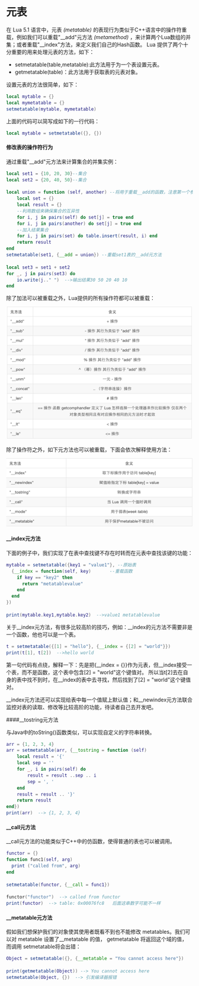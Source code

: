 # 元表

在 Lua 5.1 语言中，元表 *(metatable)* 的表现行为类似于C++语言中的操作符重载，例如我们可以重载"\_\_add"元方法 *(metamethod)* ，来计算两个Lua数组的并集；或者重载"\_\_index"方法，来定义我们自己的Hash函数。
Lua 提供了两个十分重要的用来处理元表的方法，如下：

- setmetatable(table,metatable):此方法用于为一个表设置元表。
- getmetatable(table)：此方法用于获取表的元表对象。

设置元表的方法很简单，如下：

```lua
local mytable = {}
local mymetatable = {}
setmetatable(mytable, mymetatable)
```

上面的代码可以简写成如下的一行代码：

```lua
local mytable = setmetatable({}, {})
```


#### 修改表的操作符行为

通过重载"\_\_add"元方法来计算集合的并集实例：

```lua
local set1 = {10, 20, 30}--集合
local set2 = {20, 40, 50}--集合

local union = function (self, another) --将用于重载__add的函数，注意第一个参数是self
	local set = {}
	local result = {}
	--利用数组来确保集合的互异性
	for i, j in pairs(self) do set[j] = true end
	for i, j in pairs(another) do set[j] = true end
	--加入结果集合
	for i, j in pairs(set) do table.insert(result, i) end
	return result
end
setmetatable(set1, {__add = union}) --重载set1表的__add元方法

local set3 = set1 + set2
for _, j in pairs(set3) do
	io.write(j.." ")  -->输出结果30 50 20 40 10
end
```

除了加法可以被重载之外，Lua提供的所有操作符都可以被重载：

![操作符重载](../images/metatable_1.png)


除了操作符之外，如下元方法也可以被重载，下面会依次解释使用方法：

![元方法重载](../images/metatable_2.png)


#### \_\_index元方法

下面的例子中，我们实现了在表中查找键不存在时转而在元表中查找该键的功能：

```lua
mytable = setmetatable({key1 = "value1"}, --原始表
  {__index = function(self, key)       --重载函数
    if key == "key2" then
      return "metatablevalue"
    end
  end
})

print(mytable.key1,mytable.key2)  -->value1 metatablevalue
```

关于\_\_index元方法，有很多比较高阶的技巧，例如：\_\_index的元方法不需要非是一个函数，他也可以是一个表。

```lua
t = setmetatable({[1] = "hello"}, {__index = {[2] = "world"}})
print(t[1], t[2])  -->hello world
```

第一句代码有点绕，解释一下：先是把{\_\_index = {}}作为元表，但\_\_index接受一个表，而不是函数，这个表中包含[2] = "world"这个键值对。
所以当t[2]去在自身的表中找不到时，在\_\_index的表中去寻找，然后找到了[2] = "world"这个键值对。

\_\_index元方法还可以实现给表中每一个值赋上默认值；和\_\_newindex元方法联合监控对表的读取、修改等比较高阶的功能，待读者自己去开发吧。

####\_\_tostring元方法

与Java中的toString()函数类似，可以实现自定义的字符串转换。

```lua
arr = {1, 2, 3, 4}
arr = setmetatable(arr, {__tostring = function (self)
	local result = '{'
	local sep = ''
	for _, i in pairs(self) do
		result = result ..sep .. i
		sep = ', '
	end
	result = result .. '}'
	return result
end})
print(arr)  --> {1, 2, 3, 4}
```

#### \_\_call元方法

\_\_call元方法的功能类似于C++中的仿函数，使得普通的表也可以被调用。

```lua
functor = {}
function func1(self, arg)
  print ("called from", arg)
end

setmetatable(functor, {__call = func1})

functor("functor")  --> called from functor
print(functor)  --> table: 0x00076fc8   后面这串数字可能不一样
```

#### \_\_metatable元方法

假如我们想保护我们的对象使其使用者既看不到也不能修改 metatables。我们可以对 metatable 设置了\_\_metatable 的值， getmetatable 将返回这个域的值， 而调用 setmetatable将会出错：

```lua
Object = setmetatable({}, {__metatable = "You cannot access here"})

print(getmetatable(Object)) --> You cannot access here
setmetatable(Object, {})  --> 引发编译器报错
```
